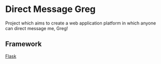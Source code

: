 # Direct Message Greg
Project which aims to create a web application platform in which anyone can direct message me, Greg!

## Framework
[Flask](https://flask.palletsprojects.com/en/3.0.x/)
